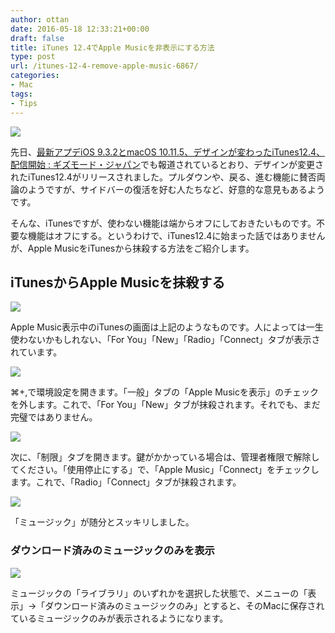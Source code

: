 ```yaml
---
author: ottan
date: 2016-05-18 12:33:21+00:00
draft: false
title: iTunes 12.4でApple Musicを非表示にする方法
type: post
url: /itunes-12-4-remove-apple-music-6867/
categories:
- Mac
tags:
- Tips
---
```


![](/images/2016/05/160518-573c5e6dd526d.png)






先日、[最新アプデiOS 9.3.2とmacOS 10.11.5、デザインが変わったiTunes12.4、配信開始 : ギズモード・ジャパン](http://www.gizmodo.jp/2016/05/itunes124.html)でも報道されているとおり、デザインが変更されたiTunes12.4がリリースされました。プルダウンや、戻る、進む機能に賛否両論のようですが、サイドバーの復活を好む人たちなど、好意的な意見もあるようです。





そんな、iTunesですが、使わない機能は端からオフにしておきたいものです。不要な機能はオフにする。というわけで、iTunes12.4に始まった話ではありませんが、Apple MusicをiTunesから抹殺する方法をご紹介します。





## iTunesからApple Musicを抹殺する





![](/images/2016/05/160518-573c5e77144f4.png)






Apple Music表示中のiTunesの画面は上記のようなものです。人によっては一生使わないかもしれない、「For You」「New」「Radio」「Connect」タブが表示されています。





![](/images/2016/05/160518-573c5e88efd8d.png)






⌘+,で環境設定を開きます。「一般」タブの「Apple Musicを表示」のチェックを外します。これで、「For You」「New」タブが抹殺されます。それでも、まだ完璧ではありません。





![](/images/2016/05/160518-573c5e8fc851b.png)






次に、「制限」タブを開きます。鍵がかかっている場合は、管理者権限で解除してください。「使用停止にする」で、「Apple Music」「Connect」をチェックします。これで、「Radio」「Connect」タブが抹殺されます。





![](/images/2016/05/160518-573c5ebd9a12a.png)






「ミュージック」が随分とスッキリしました。





### ダウンロード済みのミュージックのみを表示





![](/images/2016/05/160518-573c5fa53634a.png)






ミュージックの「ライブラリ」のいずれかを選択した状態で、メニューの「表示」→「ダウンロード済みのミュージックのみ」とすると、そのMacに保存されているミュージックのみが表示されるようになります。
